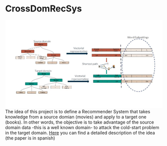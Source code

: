 # CrossDomRecSys
![Cross Domain Approach ](https://github.com/ignaciogatti/CrossDomRecSys/blob/master/images/Approach.jpg)
The idea of this project is to define a Recommender System that takes knowledge from a source domian (movies) and apply to a target one (books).
In other words, the objective is to take advantage of the source domain data -this is a well known domain- to attack the cold-start problem in the target domain.
[Here](http://sedici.unlp.edu.ar/bitstream/handle/10915/73027/Documento_completo.pdf-PDFA.pdf?sequence=1&isAllowed=y) you can find a detailed description of the idea (the paper is in spanish)
